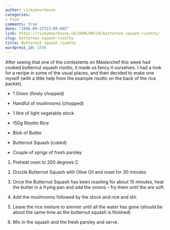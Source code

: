 ```yaml
---
author: rickymoorhouse
categories:
- Food
comments: true
date: "2006-09-23T23:00:00Z"
link: https://rickymoorhouse.uk/2006/09/24/butternut-squash-risotto/
slug: butternut-squash-risotto
title: Butternut squash risotto
wordpress_id: 1556
---
```


After seeing that one of the contestents on Masterchef this week had cooked butternut squash risotto, it made us fancy it ourselves. I had a look for a recipe in some of the usual places, and then decided to make one myself (with a little help from the example risotto on the back of the rice packet).







  * 1 Onion (finely chopped)


  * Handful of mushrooms (chopped)


  * 1 litre of light vegetable stock


  * 150g Risotto Rice


  * Blob of Butter


  * Butternut Squash (cubed)


  * Couple of sprigs of fresh parsley





  1. Preheat oven to 200 degrees C


  2. Drizzle Butternut Squash with Olive Oil and roast for 30 minutes


  3. Once the Butternut Squash has been roasting for about 15 minutes, heat the butter in a frying pan and add the onions - fry them until the are soft.



  4. Add the mushrooms followed by the stock and rice and stir.


  5. Leave the rice mixture to simmer until all the water has gone (should be about the same time as the butternut squash is finished)


  6. Mix in the squash and the fresh parsley and serve.


